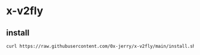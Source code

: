 # x-v2fly

## install

```sh
curl https://raw.githubusercontent.com/0x-jerry/x-v2fly/main/install.sh | sh
```

